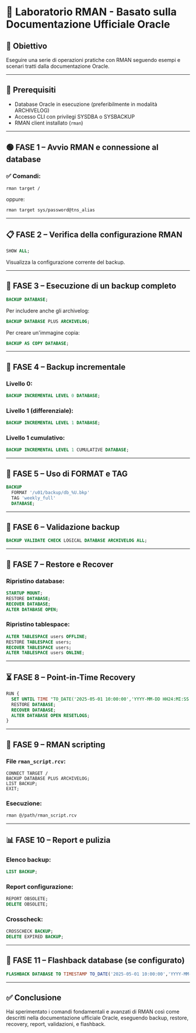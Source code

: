 
# 🧪 Laboratorio RMAN - Basato sulla Documentazione Ufficiale Oracle

## 🎯 Obiettivo
Eseguire una serie di operazioni pratiche con RMAN seguendo esempi e scenari tratti dalla documentazione Oracle.

---

## 🔧 Prerequisiti
- Database Oracle in esecuzione (preferibilmente in modalità ARCHIVELOG)
- Accesso CLI con privilegi SYSDBA o SYSBACKUP
- RMAN client installato (`rman`)

---

## 🟢 FASE 1 – Avvio RMAN e connessione al database

### ✅ Comandi:
```bash
rman target /
```
oppure:
```bash
rman target sys/password@tns_alias
```

---

## 📋 FASE 2 – Verifica della configurazione RMAN

```sql
SHOW ALL;
```

Visualizza la configurazione corrente del backup.

---

## 💾 FASE 3 – Esecuzione di un backup completo

```sql
BACKUP DATABASE;
```

Per includere anche gli archivelog:
```sql
BACKUP DATABASE PLUS ARCHIVELOG;
```

Per creare un'immagine copia:
```sql
BACKUP AS COPY DATABASE;
```

---

## 🧱 FASE 4 – Backup incrementale

### Livello 0:
```sql
BACKUP INCREMENTAL LEVEL 0 DATABASE;
```

### Livello 1 (differenziale):
```sql
BACKUP INCREMENTAL LEVEL 1 DATABASE;
```

### Livello 1 cumulativo:
```sql
BACKUP INCREMENTAL LEVEL 1 CUMULATIVE DATABASE;
```

---

## 📁 FASE 5 – Uso di FORMAT e TAG

```sql
BACKUP
  FORMAT '/u01/backup/db_%U.bkp'
  TAG 'weekly_full'
  DATABASE;
```

---

## 🔎 FASE 6 – Validazione backup

```sql
BACKUP VALIDATE CHECK LOGICAL DATABASE ARCHIVELOG ALL;
```

---

## 🔄 FASE 7 – Restore e Recover

### Ripristino database:
```sql
STARTUP MOUNT;
RESTORE DATABASE;
RECOVER DATABASE;
ALTER DATABASE OPEN;
```

### Ripristino tablespace:
```sql
ALTER TABLESPACE users OFFLINE;
RESTORE TABLESPACE users;
RECOVER TABLESPACE users;
ALTER TABLESPACE users ONLINE;
```

---

## ⏳ FASE 8 – Point-in-Time Recovery

```sql
RUN {
  SET UNTIL TIME "TO_DATE('2025-05-01 10:00:00','YYYY-MM-DD HH24:MI:SS')";
  RESTORE DATABASE;
  RECOVER DATABASE;
  ALTER DATABASE OPEN RESETLOGS;
}
```

---

## 🧠 FASE 9 – RMAN scripting

### File `rman_script.rcv`:
```text
CONNECT TARGET /
BACKUP DATABASE PLUS ARCHIVELOG;
LIST BACKUP;
EXIT;
```

### Esecuzione:
```bash
rman @/path/rman_script.rcv
```

---

## 📊 FASE 10 – Report e pulizia

### Elenco backup:
```sql
LIST BACKUP;
```

### Report configurazione:
```sql
REPORT OBSOLETE;
DELETE OBSOLETE;
```

### Crosscheck:
```sql
CROSSCHECK BACKUP;
DELETE EXPIRED BACKUP;
```

---

## 🧪 FASE 11 – Flashback database (se configurato)

```sql
FLASHBACK DATABASE TO TIMESTAMP TO_DATE('2025-05-01 10:00:00','YYYY-MM-DD HH24:MI:SS');
```

---

## ✅ Conclusione

Hai sperimentato i comandi fondamentali e avanzati di RMAN così come descritti nella documentazione ufficiale Oracle, eseguendo backup, restore, recovery, report, validazioni, e flashback.

